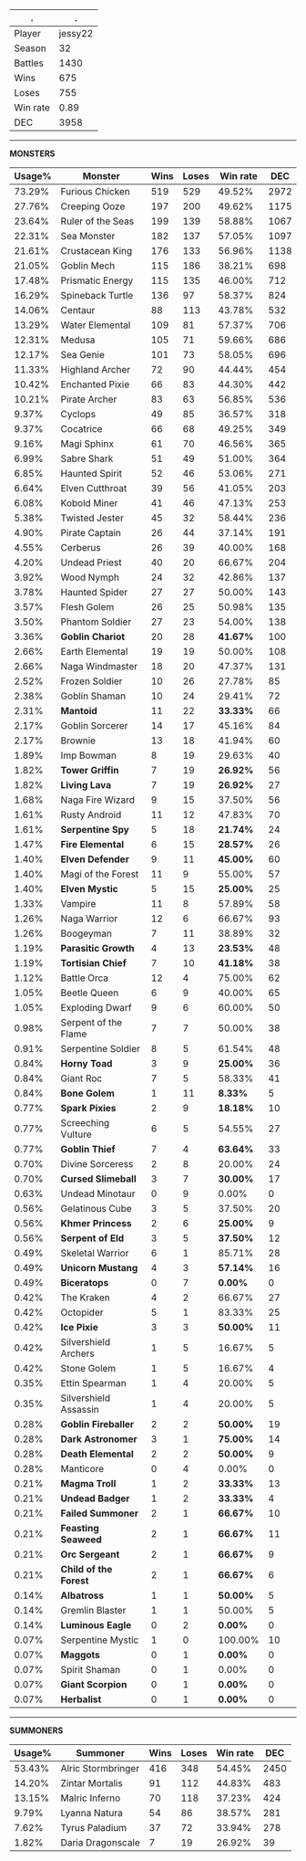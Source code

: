 .|.
|-|-
Player|jessy22
Season|32
Battles|1430
Wins|675
Loses|755
Win rate|0.89
DEC|3958

---
**MONSTERS**

Usage%|Monster|Wins|Loses|Win rate|DEC|
-|-|-|-|-|-|
73.29%|Furious Chicken|519|529|49.52%|2972|
27.76%|Creeping Ooze|197|200|49.62%|1175|
23.64%|Ruler of the Seas|199|139|58.88%|1067|
22.31%|Sea Monster|182|137|57.05%|1097|
21.61%|Crustacean King|176|133|56.96%|1138|
21.05%|Goblin Mech|115|186|38.21%|698|
17.48%|Prismatic Energy|115|135|46.00%|712|
16.29%|Spineback Turtle|136|97|58.37%|824|
14.06%|Centaur|88|113|43.78%|532|
13.29%|Water Elemental|109|81|57.37%|706|
12.31%|Medusa|105|71|59.66%|686|
12.17%|Sea Genie|101|73|58.05%|696|
11.33%|Highland Archer|72|90|44.44%|454|
10.42%|Enchanted Pixie|66|83|44.30%|442|
10.21%|Pirate Archer|83|63|56.85%|536|
9.37%|Cyclops|49|85|36.57%|318|
9.37%|Cocatrice|66|68|49.25%|349|
9.16%|Magi Sphinx|61|70|46.56%|365|
6.99%|Sabre Shark|51|49|51.00%|364|
6.85%|Haunted Spirit|52|46|53.06%|271|
6.64%|Elven Cutthroat|39|56|41.05%|203|
6.08%|Kobold Miner|41|46|47.13%|253|
5.38%|Twisted Jester|45|32|58.44%|236|
4.90%|Pirate Captain|26|44|37.14%|191|
4.55%|Cerberus|26|39|40.00%|168|
4.20%|Undead Priest|40|20|66.67%|204|
3.92%|Wood Nymph|24|32|42.86%|137|
3.78%|Haunted Spider|27|27|50.00%|143|
3.57%|Flesh Golem|26|25|50.98%|135|
3.50%|Phantom Soldier|27|23|54.00%|138|
3.36%|**Goblin Chariot**|20|28|**41.67%**|100|
2.66%|Earth Elemental|19|19|50.00%|108|
2.66%|Naga Windmaster|18|20|47.37%|131|
2.52%|Frozen Soldier|10|26|27.78%|85|
2.38%|Goblin Shaman|10|24|29.41%|72|
2.31%|**Mantoid**|11|22|**33.33%**|66|
2.17%|Goblin Sorcerer|14|17|45.16%|84|
2.17%|Brownie|13|18|41.94%|60|
1.89%|Imp Bowman|8|19|29.63%|40|
1.82%|**Tower Griffin**|7|19|**26.92%**|56|
1.82%|**Living Lava**|7|19|**26.92%**|27|
1.68%|Naga Fire Wizard|9|15|37.50%|56|
1.61%|Rusty Android|11|12|47.83%|70|
1.61%|**Serpentine Spy**|5|18|**21.74%**|24|
1.47%|**Fire Elemental**|6|15|**28.57%**|26|
1.40%|**Elven Defender**|9|11|**45.00%**|60|
1.40%|Magi of the Forest|11|9|55.00%|57|
1.40%|**Elven Mystic**|5|15|**25.00%**|25|
1.33%|Vampire|11|8|57.89%|58|
1.26%|Naga Warrior|12|6|66.67%|93|
1.26%|Boogeyman|7|11|38.89%|32|
1.19%|**Parasitic Growth**|4|13|**23.53%**|48|
1.19%|**Tortisian Chief**|7|10|**41.18%**|38|
1.12%|Battle Orca|12|4|75.00%|62|
1.05%|Beetle Queen|6|9|40.00%|65|
1.05%|Exploding Dwarf|9|6|60.00%|50|
0.98%|Serpent of the Flame|7|7|50.00%|38|
0.91%|Serpentine Soldier|8|5|61.54%|48|
0.84%|**Horny Toad**|3|9|**25.00%**|36|
0.84%|Giant Roc|7|5|58.33%|41|
0.84%|**Bone Golem**|1|11|**8.33%**|5|
0.77%|**Spark Pixies**|2|9|**18.18%**|10|
0.77%|Screeching Vulture|6|5|54.55%|27|
0.77%|**Goblin Thief**|7|4|**63.64%**|33|
0.70%|Divine Sorceress|2|8|20.00%|24|
0.70%|**Cursed Slimeball**|3|7|**30.00%**|17|
0.63%|Undead Minotaur|0|9|0.00%|0|
0.56%|Gelatinous Cube|3|5|37.50%|20|
0.56%|**Khmer Princess**|2|6|**25.00%**|9|
0.56%|**Serpent of Eld**|3|5|**37.50%**|12|
0.49%|Skeletal Warrior|6|1|85.71%|28|
0.49%|**Unicorn Mustang**|4|3|**57.14%**|16|
0.49%|**Biceratops**|0|7|**0.00%**|0|
0.42%|The Kraken|4|2|66.67%|27|
0.42%|Octopider|5|1|83.33%|25|
0.42%|**Ice Pixie**|3|3|**50.00%**|11|
0.42%|Silvershield Archers|1|5|16.67%|5|
0.42%|Stone Golem|1|5|16.67%|4|
0.35%|Ettin Spearman|1|4|20.00%|5|
0.35%|Silvershield Assassin|1|4|20.00%|5|
0.28%|**Goblin Fireballer**|2|2|**50.00%**|19|
0.28%|**Dark Astronomer**|3|1|**75.00%**|14|
0.28%|**Death Elemental**|2|2|**50.00%**|9|
0.28%|Manticore|0|4|0.00%|0|
0.21%|**Magma Troll**|1|2|**33.33%**|13|
0.21%|**Undead Badger**|1|2|**33.33%**|4|
0.21%|**Failed Summoner**|2|1|**66.67%**|10|
0.21%|**Feasting Seaweed**|2|1|**66.67%**|11|
0.21%|**Orc Sergeant**|2|1|**66.67%**|9|
0.21%|**Child of the Forest**|2|1|**66.67%**|6|
0.14%|**Albatross**|1|1|**50.00%**|5|
0.14%|Gremlin Blaster|1|1|50.00%|5|
0.14%|**Luminous Eagle**|0|2|**0.00%**|0|
0.07%|Serpentine Mystic|1|0|100.00%|10|
0.07%|**Maggots**|0|1|**0.00%**|0|
0.07%|Spirit Shaman|0|1|0.00%|0|
0.07%|**Giant Scorpion**|0|1|**0.00%**|0|
0.07%|**Herbalist**|0|1|**0.00%**|0|

---
**SUMMONERS**

Usage%|Summoner|Wins|Loses|Win rate|DEC|
-|-|-|-|-|-|
53.43%|Alric Stormbringer|416|348|54.45%|2450|
14.20%|Zintar Mortalis|91|112|44.83%|483|
13.15%|Malric Inferno|70|118|37.23%|424|
9.79%|Lyanna Natura|54|86|38.57%|281|
7.62%|Tyrus Paladium|37|72|33.94%|278|
1.82%|Daria Dragonscale|7|19|26.92%|39|
